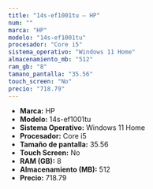 ```yaml
---
title: "14s-ef1001tu — HP"
num: ""
marca: "HP"
modelo: "14s-ef1001tu"
procesador: "Core i5"
sistema_operativo: "Windows 11 Home"
almacenamiento_mb: "512"
ram_gb: "8"
tamano_pantalla: "35.56"
touch_screen: "No"
precio: "718.79"
---
```

<ul>
<li><strong>Marca:</strong> HP</li>
<li><strong>Modelo:</strong> 14s-ef1001tu</li>
<li><strong>Sistema Operativo:</strong> Windows 11 Home</li>
<li><strong>Procesador:</strong> Core i5 </li>
<li><strong>Tamaño de pantalla:</strong> 35.56</li>
<li><strong>Touch Screen:</strong> No</li>
<li><strong>RAM (GB):</strong> 8</li>
<li><strong>Almacenamiento (MB):</strong> 512</li>
<li><strong>Precio:</strong> 718.79</li>
</ul>